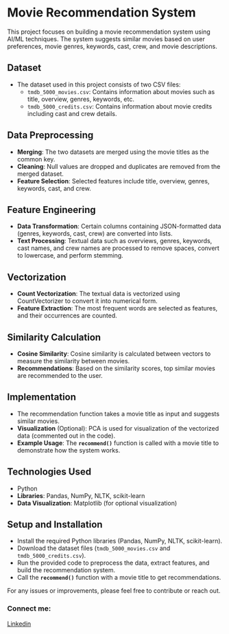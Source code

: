 # Movie Recommendation System

This project focuses on building a movie recommendation system using AI/ML techniques. The system suggests similar movies based on user preferences, movie genres, keywords, cast, crew, and movie descriptions.

## Dataset
- The dataset used in this project consists of two CSV files:
    - `tmdb_5000_movies.csv`: Contains information about movies such as title, overview, genres, keywords, etc.
    - `tmdb_5000_credits.csv`: Contains information about movie credits including cast and crew details.

## Data Preprocessing
- **Merging**: The two datasets are merged using the movie titles as the common key.
- **Cleaning**: Null values are dropped and duplicates are removed from the merged dataset.
- **Feature Selection**: Selected features include title, overview, genres, keywords, cast, and crew.

## Feature Engineering
- **Data Transformation**: Certain columns containing JSON-formatted data (genres, keywords, cast, crew) are converted into lists.
- **Text Processing**: Textual data such as overviews, genres, keywords, cast names, and crew names are processed to remove spaces, convert to lowercase, and perform stemming.

## Vectorization
- **Count Vectorization**: The textual data is vectorized using CountVectorizer to convert it into numerical form.
- **Feature Extraction**: The most frequent words are selected as features, and their occurrences are counted.

## Similarity Calculation
- **Cosine Similarity**: Cosine similarity is calculated between vectors to measure the similarity between movies.
- **Recommendations**: Based on the similarity scores, top similar movies are recommended to the user.

## Implementation
- The recommendation function takes a movie title as input and suggests similar movies.
- **Visualization** (Optional): PCA is used for visualization of the vectorized data (commented out in the code).
- **Example Usage**: The **`recommend()`** function is called with a movie title to demonstrate how the system works.

## Technologies Used
- Python
- **Libraries**: Pandas, NumPy, NLTK, scikit-learn
- **Data Visualization**: Matplotlib (for optional visualization)


## Setup and Installation
- Install the required Python libraries (Pandas, NumPy, NLTK, scikit-learn).
- Download the dataset files (`tmdb_5000_movies.csv` and `tmdb_5000_credits.csv`).
- Run the provided code to preprocess the data, extract features, and build the recommendation system.
- Call the **`recommend()`** function with a movie title to get recommendations.



For any issues or improvements, please feel free to contribute or reach out.

### Connect me:
[Linkedin](https://www.linkedin.com/in/nirdesh-devadiya-55b408209)
